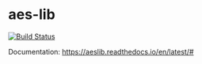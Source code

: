 # aes-lib
[![Build Status](https://travis-ci.org/aestene/aesLib.svg?branch=master)](https://travis-ci.org/aestene/aesLib)

Documentation: https://aeslib.readthedocs.io/en/latest/#
